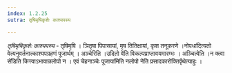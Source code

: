 ```yaml
---
index: 1.2.25
sutra: तृषिमृषिकृशेः काश्यपस्य

---
```

_तृषिमृषिकृशेः काश्यपस्य_ - तृषिमृषि । ञितृषा पिपासायां, मृष तितिक्षायां, कृश तनूकरणे ।नोपधा॑दित्यतो वेत्यनुवर्तनात्काश्यपग्रहणं पूजार्थम् । अञ्चेरिति ।उदितो वे॑ति विकल्पप्राप्तावयमारम्भः । अञ्चित्वेति ।न क्त्वा से॑डिति कित्त्वाऽभावान्नलोपो न । एवं चेहनाञ्चेः पूजाया॑मिति नलोपो नेति प्रसादकारोक्तिर्वृथेत्याहुः ।